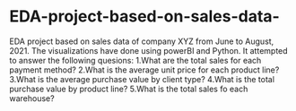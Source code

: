 # EDA-project-based-on-sales-data-
EDA project based on sales data of company XYZ from June to August, 2021. The visualizations have done using powerBI and Python.
It attempted to answer the following quesions:
1.What are the total sales for each payment method?
2.What is the average unit price for each product line?
3.What is the average purchase value by client type?
4.What is the total purchase value by product line?
5.What is the total sales fo each warehouse?
